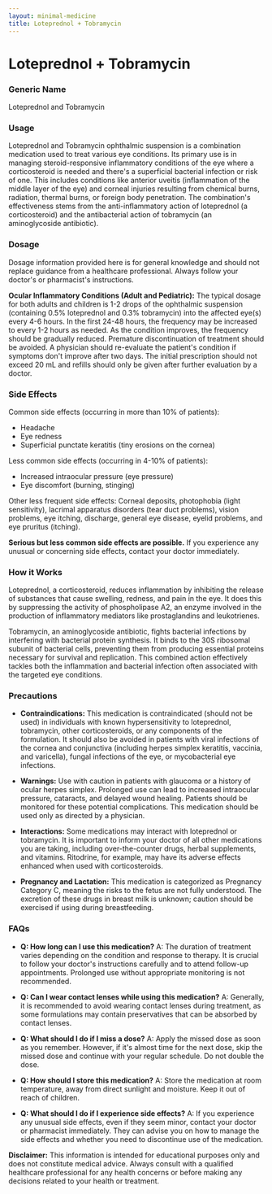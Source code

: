```yaml
---
layout: minimal-medicine
title: Loteprednol + Tobramycin
---
```


# Loteprednol + Tobramycin
### Generic Name
Loteprednol and Tobramycin

### Usage

Loteprednol and Tobramycin ophthalmic suspension is a combination medication used to treat various eye conditions.  Its primary use is in managing steroid-responsive inflammatory conditions of the eye where a corticosteroid is needed and there's a superficial bacterial infection or risk of one. This includes conditions like anterior uveitis (inflammation of the middle layer of the eye) and corneal injuries resulting from chemical burns, radiation, thermal burns, or foreign body penetration. The combination's effectiveness stems from the anti-inflammatory action of loteprednol (a corticosteroid) and the antibacterial action of tobramycin (an aminoglycoside antibiotic).

### Dosage

Dosage information provided here is for general knowledge and should not replace guidance from a healthcare professional. Always follow your doctor's or pharmacist's instructions.

**Ocular Inflammatory Conditions (Adult and Pediatric):**  The typical dosage for both adults and children is 1-2 drops of the ophthalmic suspension (containing 0.5% loteprednol and 0.3% tobramycin) into the affected eye(s) every 4-6 hours.  In the first 24-48 hours, the frequency may be increased to every 1-2 hours as needed. As the condition improves, the frequency should be gradually reduced.  Premature discontinuation of treatment should be avoided.  A physician should re-evaluate the patient's condition if symptoms don't improve after two days.  The initial prescription should not exceed 20 mL and refills should only be given after further evaluation by a doctor.


### Side Effects

Common side effects (occurring in more than 10% of patients):

* Headache
* Eye redness
* Superficial punctate keratitis (tiny erosions on the cornea)

Less common side effects (occurring in 4-10% of patients):

* Increased intraocular pressure (eye pressure)
* Eye discomfort (burning, stinging)

Other less frequent side effects:  Corneal deposits, photophobia (light sensitivity), lacrimal apparatus disorders (tear duct problems), vision problems, eye itching, discharge, general eye disease, eyelid problems, and eye pruritus (itching).

**Serious but less common side effects are possible.**  If you experience any unusual or concerning side effects, contact your doctor immediately.


### How it Works

Loteprednol, a corticosteroid, reduces inflammation by inhibiting the release of substances that cause swelling, redness, and pain in the eye.  It does this by suppressing the activity of phospholipase A2, an enzyme involved in the production of inflammatory mediators like prostaglandins and leukotrienes.

Tobramycin, an aminoglycoside antibiotic, fights bacterial infections by interfering with bacterial protein synthesis. It binds to the 30S ribosomal subunit of bacterial cells, preventing them from producing essential proteins necessary for survival and replication.  This combined action effectively tackles both the inflammation and bacterial infection often associated with the targeted eye conditions.


### Precautions

* **Contraindications:** This medication is contraindicated (should not be used) in individuals with known hypersensitivity to loteprednol, tobramycin, other corticosteroids, or any components of the formulation.  It should also be avoided in patients with viral infections of the cornea and conjunctiva (including herpes simplex keratitis, vaccinia, and varicella), fungal infections of the eye, or mycobacterial eye infections.

* **Warnings:**  Use with caution in patients with glaucoma or a history of ocular herpes simplex.  Prolonged use can lead to increased intraocular pressure, cataracts, and delayed wound healing.  Patients should be monitored for these potential complications.  This medication should be used only as directed by a physician.

* **Interactions:**  Some medications may interact with loteprednol or tobramycin. It is important to inform your doctor of all other medications you are taking, including over-the-counter drugs, herbal supplements, and vitamins.  Ritodrine, for example, may have its adverse effects enhanced when used with corticosteroids.

* **Pregnancy and Lactation:** This medication is categorized as Pregnancy Category C, meaning the risks to the fetus are not fully understood.  The excretion of these drugs in breast milk is unknown; caution should be exercised if using during breastfeeding.


### FAQs

* **Q: How long can I use this medication?** A: The duration of treatment varies depending on the condition and response to therapy.  It is crucial to follow your doctor's instructions carefully and to attend follow-up appointments.  Prolonged use without appropriate monitoring is not recommended.

* **Q: Can I wear contact lenses while using this medication?** A:  Generally, it is recommended to avoid wearing contact lenses during treatment, as some formulations may contain preservatives that can be absorbed by contact lenses.

* **Q: What should I do if I miss a dose?** A: Apply the missed dose as soon as you remember. However, if it's almost time for the next dose, skip the missed dose and continue with your regular schedule.  Do not double the dose.

* **Q: How should I store this medication?** A: Store the medication at room temperature, away from direct sunlight and moisture. Keep it out of reach of children.

* **Q:  What should I do if I experience side effects?** A:  If you experience any unusual side effects, even if they seem minor, contact your doctor or pharmacist immediately.  They can advise you on how to manage the side effects and whether you need to discontinue use of the medication.


**Disclaimer:** This information is intended for educational purposes only and does not constitute medical advice.  Always consult with a qualified healthcare professional for any health concerns or before making any decisions related to your health or treatment.
